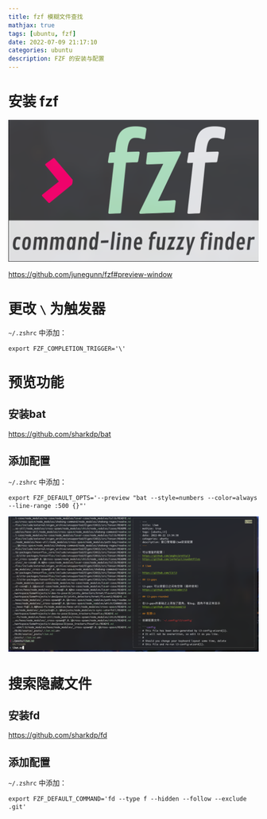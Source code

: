 ```yaml
---
title: fzf 模糊文件查找
mathjax: true
tags: [ubuntu, fzf]
date: 2022-07-09 21:17:10
categories: ubuntu 
description: FZF 的安装与配置
---
```




# 安装 fzf
![fzf](./fzf/fzf.png)

https://github.com/junegunn/fzf#preview-window


# 更改 `\` 为触发器

`~/.zshrc` 中添加：

```
export FZF_COMPLETION_TRIGGER='\'
```

# 预览功能

## 安装bat
https://github.com/sharkdp/bat

## 添加配置
`~/.zshrc` 中添加：
```
export FZF_DEFAULT_OPTS='--preview "bat --style=numbers --color=always --line-range :500 {}"'
```
![batpreview](./fzf/batpreview.png)



# 搜索隐藏文件

## 安装fd
https://github.com/sharkdp/fd

## 添加配置

`~/.zshrc` 中添加：

```
export FZF_DEFAULT_COMMAND='fd --type f --hidden --follow --exclude .git'
```

